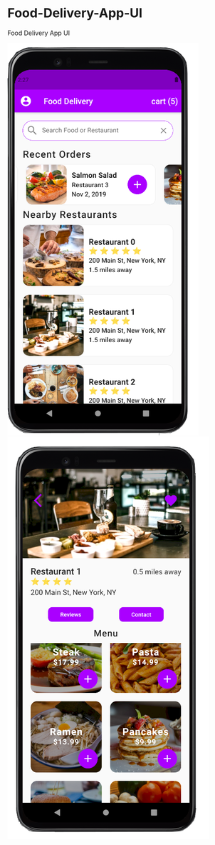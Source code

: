 # Food-Delivery-App-UI
Food Delivery App UI

![HomeSCreen](screenshots/pic1.PNG)
![SecondPage](screenshots/pic2.PNG)